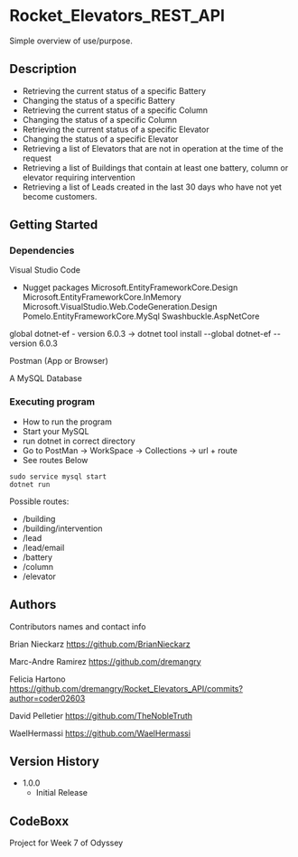 # Rocket_Elevators_REST_API

Simple overview of use/purpose.

## Description

- Retrieving the current status of a specific Battery
- Changing the status of a specific Battery
- Retrieving the current status of a specific Column
- Changing the status of a specific Column
- Retrieving the current status of a specific Elevator
- Changing the status of a specific Elevator
- Retrieving a list of Elevators that are not in operation at the time of the request
- Retrieving a list of Buildings that contain at least one battery, column or elevator requiring intervention
- Retrieving a list of Leads created in the last 30 days who have not yet become customers.


## Getting Started

### Dependencies

Visual Studio Code

* Nugget packages
Microsoft.EntityFrameworkCore.Design
Microsoft.EntityFrameworkCore.InMemory
Microsoft.VisualStudio.Web.CodeGeneration.Design
Pomelo.EntityFrameworkCore.MySql
Swashbuckle.AspNetCore

global dotnet-ef - version 6.0.3 -> dotnet tool install --global dotnet-ef --version 6.0.3

Postman (App or Browser)

A MySQL Database

### Executing program

* How to run the program
* Start your MySQL
* run dotnet in correct directory
* Go to PostMan -> WorkSpace -> Collections -> url + route
* See routes Below

```
sudo service mysql start
dotnet run
```

Possible routes:
* /building
* /building/intervention
* /lead
* /lead/email
* /battery
* /column
* /elevator

## Authors

Contributors names and contact info

Brian Nieckarz
https://github.com/BrianNieckarz

Marc-Andre Ramirez
https://github.com/dremangry

Felicia Hartono
https://github.com/dremangry/Rocket_Elevators_API/commits?author=coder02603

David Pelletier
https://github.com/TheNobleTruth

WaelHermassi
https://github.com/WaelHermassi

## Version History

* 1.0.0
    * Initial Release

## CodeBoxx

Project for Week 7 of Odyssey

